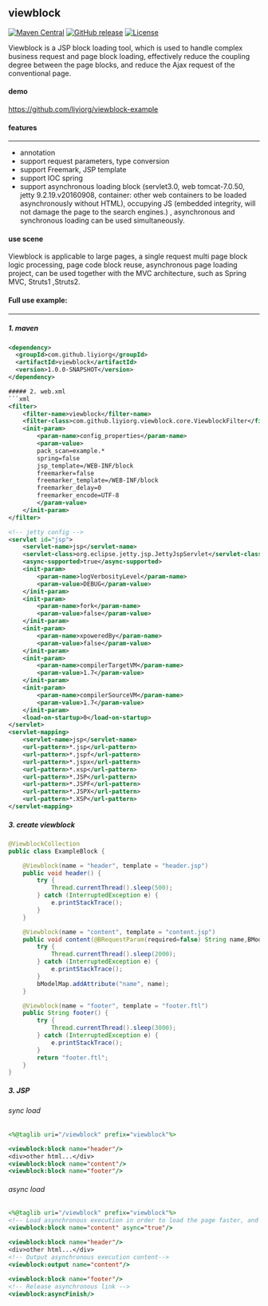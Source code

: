viewblock
---------
[![Maven Central](https://maven-badges.herokuapp.com/maven-central/com.github.liyiorg/viewblock/badge.svg)](https://maven-badges.herokuapp.com/maven-central/com.github.liyiorg/viewblock/)
[![GitHub release](https://img.shields.io/github/release/liyiorg/viewblock.svg)](https://github.com/liyiorg/viewblock/releases)
[![License](https://img.shields.io/badge/license-Apache%202-4EB1BA.svg)](https://www.apache.org/licenses/LICENSE-2.0.html)

Viewblock is a JSP block loading tool, which is used to handle complex business request and page block loading, effectively reduce the coupling degree between the page blocks, and reduce the Ajax request of the conventional page.

#### demo 
https://github.com/liyiorg/viewblock-example

#### features
---------
* annotation
* support request parameters, type conversion
* support Freemark, JSP template
* support IOC spring
* support asynchronous loading block (servlet3.0, web tomcat-7.0.50, jetty 9.2.19.v20160908, container: other web containers to be loaded asynchronously without HTML), occupying JS (embedded integrity, will not damage the page to the search engines.) , asynchronous and synchronous loading can be used simultaneously.

#### use scene
Viewblock is applicable to large pages, a single request multi page block logic processing, page code block reuse, asynchronous page loading project, can be used together with the MVC architecture, such as Spring MVC, Struts1 ,Struts2.

#### Full use example:
---------
##### 1. maven
```xml
<dependency>
  <groupId>com.github.liyiorg</groupId>
  <artifactId>viewblock</artifactId>
  <version>1.0.0-SNAPSHOT</version>
</dependency>

##### 2. web.xml
```xml
<filter>   
	<filter-name>viewblock</filter-name>   
	<filter-class>com.github.liyiorg.viewblock.core.ViewblockFilter</filter-class>  
	<init-param>   
		<param-name>config_properties</param-name>   
		<param-value>  	  		
		pack_scan=example.*    
		spring=false    
		jsp_template=/WEB-INF/block    
		freemarker=false    
		freemarker_template=/WEB-INF/block    
		freemarker_delay=0    
		freemarker_encode=UTF-8    
		</param-value>    
	</init-param>   
</filter>

<!-- jetty config -->
<servlet id="jsp">
	<servlet-name>jsp</servlet-name>
	<servlet-class>org.eclipse.jetty.jsp.JettyJspServlet</servlet-class>
	<async-supported>true</async-supported>
	<init-param>
		<param-name>logVerbosityLevel</param-name>
		<param-value>DEBUG</param-value>
	</init-param>
	<init-param>
		<param-name>fork</param-name>
		<param-value>false</param-value>
	</init-param>
	<init-param>
		<param-name>xpoweredBy</param-name>
		<param-value>false</param-value>
	</init-param>
	<init-param>
		<param-name>compilerTargetVM</param-name>
		<param-value>1.7</param-value>
	</init-param>
	<init-param>
		<param-name>compilerSourceVM</param-name>
		<param-value>1.7</param-value>
	</init-param>
	<load-on-startup>0</load-on-startup>
</servlet>
<servlet-mapping>
	<servlet-name>jsp</servlet-name>
	<url-pattern>*.jsp</url-pattern>
	<url-pattern>*.jspf</url-pattern>
	<url-pattern>*.jspx</url-pattern>
	<url-pattern>*.xsp</url-pattern>
	<url-pattern>*.JSP</url-pattern>
	<url-pattern>*.JSPF</url-pattern>
	<url-pattern>*.JSPX</url-pattern>
	<url-pattern>*.XSP</url-pattern>
</servlet-mapping>  
```
##### 3. create viewblock  
```java
@ViewblockCollection
public class ExampleBlock {

	@Viewblock(name = "header", template = "header.jsp")
	public void header() {
		try {
			Thread.currentThread().sleep(500);
		} catch (InterruptedException e) {
			e.printStackTrace();
		}
	}

	@Viewblock(name = "content", template = "content.jsp")
	public void content(@BRequestParam(required=false) String name,BModelMap bModelMap){
		try {
			Thread.currentThread().sleep(2000);
		} catch (InterruptedException e) {
			e.printStackTrace();
		}
		bModelMap.addAttribute("name", name);
	}

	@Viewblock(name = "footer", template = "footer.ftl")
	public String footer() {
		try {
			Thread.currentThread().sleep(3000);
		} catch (InterruptedException e) {
			e.printStackTrace();
		}
		return "footer.ftl";
	}
}
```

##### 3. JSP

###### sync load

```jsp
<%@taglib uri="/viewblock" prefix="viewblock"%>  

<viewblock:block name="header"/>  
<div>other html...</div>   
<viewblock:block name="content"/>
<viewblock:block name="footer"/>  
```

###### async load

```jsp
<%@taglib uri="/viewblock" prefix="viewblock"%>
<!-- Load asynchronous execution in order to load the page faster, and reduce the wait for the asynchronous output tag, the asynchronous execution block should be placed at the top of the JSP page.-->  
<viewblock:block name="content" async="true"/>

<viewblock:block name="header"/>
<div>other html...</div>
<!-- Output asynchronous execution content-->
<viewblock:output name="content"/>
  
<viewblock:block name="footer"/>  
<!-- Release asynchronous link -->
<viewblock:asyncFinish/>
```
